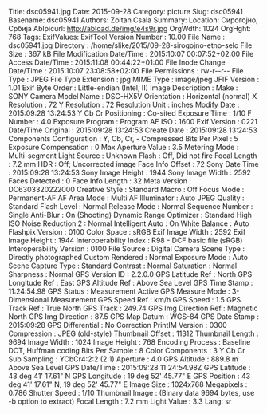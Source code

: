 Title: dsc05941.jpg
Date: 2015-09-28
Category: picture
Slug: dsc05941
Basename: dsc05941
Authors: Zoltan Csala
Summary:
Location: Сирогојно, Србија
Ablpicurl: http://abload.de/img/e4s9r.jpg
OrgWdth: 1024
OrgHght: 768
Tags:
ExifValues: ExifTool Version Number : 10.00
            File Name : dsc05941.jpg
            Directory : /home/slike/2015/09-28-sirogojno-etno-selo
            File Size : 367 kB
            File Modification Date/Time : 2015:10:07 00:07:52+02:00
            File Access Date/Time : 2015:11:08 00:44:22+01:00
            File Inode Change Date/Time : 2015:10:07 23:08:58+02:00
            File Permissions : rw-r--r--
            File Type : JPEG
            File Type Extension : jpg
            MIME Type : image/jpeg
            JFIF Version : 1.01
            Exif Byte Order : Little-endian (Intel, II)
            Image Description :
            Make : SONY
            Camera Model Name : DSC-HX5V
            Orientation : Horizontal (normal)
            X Resolution : 72
            Y Resolution : 72
            Resolution Unit : inches
            Modify Date : 2015:09:28 13:24:53
            Y Cb Cr Positioning : Co-sited
            Exposure Time : 1/10
            F Number : 4.0
            Exposure Program : Program AE
            ISO : 1600
            Exif Version : 0221
            Date/Time Original : 2015:09:28 13:24:53
            Create Date : 2015:09:28 13:24:53
            Components Configuration : Y, Cb, Cr, -
            Compressed Bits Per Pixel : 5
            Exposure Compensation : 0
            Max Aperture Value : 3.5
            Metering Mode : Multi-segment
            Light Source : Unknown
            Flash : Off, Did not fire
            Focal Length : 7.2 mm
            HDR : Off; Uncorrected image
            Face Info Offset : 72
            Sony Date Time : 2015:09:28 13:24:53
            Sony Image Height : 1944
            Sony Image Width : 2592
            Faces Detected : 0
            Face Info Length : 32
            Meta Version : DC6303320222000
            Creative Style : Standard
            Macro : Off
            Focus Mode : Permanent-AF
            AF Area Mode : Multi
            AF Illuminator : Auto
            JPEG Quality : Standard
            Flash Level : Normal
            Release Mode : Normal
            Sequence Number : Single
            Anti-Blur : On (Shooting)
            Dynamic Range Optimizer : Standard
            High ISO Noise Reduction 2 : Normal
            Intelligent Auto : On
            White Balance : Auto
            Flashpix Version : 0100
            Color Space : sRGB
            Exif Image Width : 2592
            Exif Image Height : 1944
            Interoperability Index : R98 - DCF basic file (sRGB)
            Interoperability Version : 0100
            File Source : Digital Camera
            Scene Type : Directly photographed
            Custom Rendered : Normal
            Exposure Mode : Auto
            Scene Capture Type : Standard
            Contrast : Normal
            Saturation : Normal
            Sharpness : Normal
            GPS Version ID : 2.2.0.0
            GPS Latitude Ref : North
            GPS Longitude Ref : East
            GPS Altitude Ref : Above Sea Level
            GPS Time Stamp : 11:24:54.98
            GPS Status : Measurement Active
            GPS Measure Mode : 3-Dimensional Measurement
            GPS Speed Ref : km/h
            GPS Speed : 1.5
            GPS Track Ref : True North
            GPS Track : 249.74
            GPS Img Direction Ref : Magnetic North
            GPS Img Direction : 87.5
            GPS Map Datum : WGS-84
            GPS Date Stamp : 2015:09:28
            GPS Differential : No Correction
            PrintIM Version : 0300
            Compression : JPEG (old-style)
            Thumbnail Offset : 11312
            Thumbnail Length : 9694
            Image Width : 1024
            Image Height : 768
            Encoding Process : Baseline DCT, Huffman coding
            Bits Per Sample : 8
            Color Components : 3
            Y Cb Cr Sub Sampling : YCbCr4:2:2 (2 1)
            Aperture : 4.0
            GPS Altitude : 889.8 m Above Sea Level
            GPS Date/Time : 2015:09:28 11:24:54.98Z
            GPS Latitude : 43 deg 41' 17.61" N
            GPS Longitude : 19 deg 52' 45.77" E
            GPS Position : 43 deg 41' 17.61" N, 19 deg 52' 45.77" E
            Image Size : 1024x768
            Megapixels : 0.786
            Shutter Speed : 1/10
            Thumbnail Image : (Binary data 9694 bytes, use -b option to extract)
            Focal Length : 7.2 mm
            Light Value : 3.3
Lang: sr

